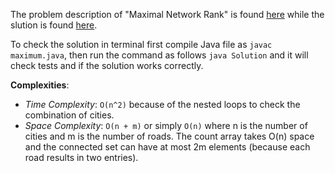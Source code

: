 The problem description of "Maximal Network Rank" is found [here](https://leetcode.com/problems/maximal-network-rank/description/) while the slution is found [here](https://github.com/aurimas13/Solutions-To-Problems/blob/main/LeetCode/Java%20Solutions/Maximal%20Network%20Rank/maximal.java).

To check the solution in terminal first compile Java file as `javac maximum.java`, then run the command as follows `java Solution` and it will check tests and if the solution works correctly.

**Complexities**:

- *Time Complexity*: `O(n^2)` because of the nested loops to check the combination of cities.
- *Space Complexity*: `O(n + m)` or simply `O(n)` where n is the number of cities and m is the number of roads. The count array takes O(n) space and the connected set can have at most 2m elements (because each road results in two entries).